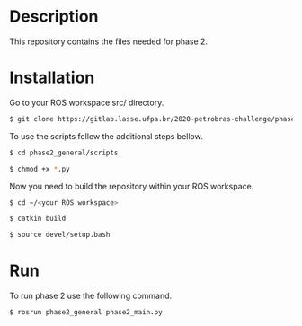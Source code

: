 # Description

This repository contains the files needed for phase 2.

# Installation

Go to your ROS workspace src/ directory.

```bash
$ git clone https://gitlab.lasse.ufpa.br/2020-petrobras-challenge/phase2_general.git
```

To use the scripts follow the additional steps bellow.

```bash
$ cd phase2_general/scripts

$ chmod +x *.py
```

Now you need to build the repository within your ROS workspace.

```bash
$ cd ~/<your ROS workspace>

$ catkin build

$ source devel/setup.bash
```

# Run

To run phase 2 use the following command.

```bash
$ rosrun phase2_general phase2_main.py
```
